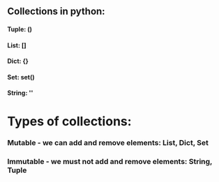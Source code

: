## Collections in python:

#### Tuple: ()
#### List: []
#### Dict: {}
#### Set: set()
#### String: ''

# Types of collections:

### Mutable - we can add and remove elements: List, Dict, Set
### Immutable - we must not add and remove elements: String, Tuple